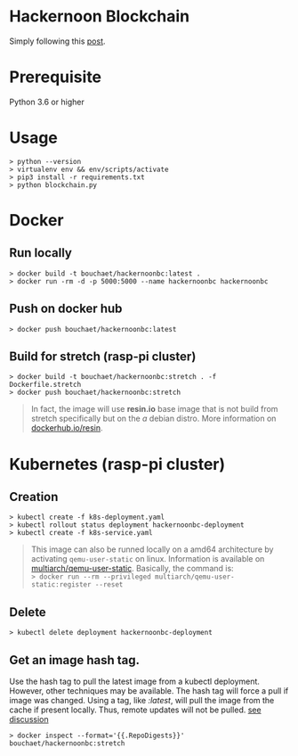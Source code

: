 # Hackernoon Blockchain
Simply following this [post](https://hackernoon.com/learn-blockchains-by-building-one-117428612f46).

# Prerequisite
Python 3.6 or higher

# Usage
```
> python --version
> virtualenv env && env/scripts/activate
> pip3 install -r requirements.txt
> python blockchain.py
```

# Docker
## Run locally
```
> docker build -t bouchaet/hackernoonbc:latest .
> docker run -rm -d -p 5000:5000 --name hackernoonbc hackernoonbc
```
## Push on docker hub
```
> docker push bouchaet/hackernoonbc:latest
```
## Build for stretch (rasp-pi cluster)
```
> docker build -t bouchaet/hackernoonbc:stretch . -f Dockerfile.stretch
> docker push bouchaet/hackernoonbc:stretch
```
> In fact, the image will use **resin.io** base image that is not build from stretch 
specifically but on the _a_ debian distro. 
More information on [dockerhub.io/resin](https://hub.docker.com/r/resin/raspberrypi3-python/).


# Kubernetes (rasp-pi cluster)
## Creation
```
> kubectl create -f k8s-deployment.yaml
> kubectl rollout status deployment hackernoonbc-deployment 
> kubectl create -f k8s-service.yaml
```
> This image can also be runned locally on a amd64 architecture by activating `qemu-user-static` on linux. Information is available on [multiarch/qemu-user-static](https://github.com/multiarch/qemu-user-static/blob/master/README.md). Basically, the command is:   
`> docker run --rm --privileged multiarch/qemu-user-static:register --reset`
## Delete
```
> kubectl delete deployment hackernoonbc-deployment 
```

## Get an image hash tag. 
Use the hash tag to pull the latest image from a kubectl deployment. However, other techniques may be available. 
The hash tag will force a pull if image was changed. Using a tag, like _:latest_, will pull the image
from the cache if present locally. Thus, remote updates will not be pulled. [see discussion](https://github.com/kubernetes/kubernetes/issues/33664)
```
> docker inspect --format='{{.RepoDigests}}' bouchaet/hackernoonbc:stretch
```
